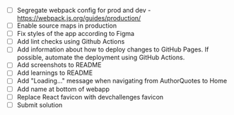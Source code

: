 - [ ] Segregate webpack config for prod and dev - https://webpack.js.org/guides/production/
- [ ] Enable source maps in production
- [ ] Fix styles of the app according to Figma
- [ ] Add lint checks using Github Actions
- [ ] Add information about how to deploy changes to GitHub Pages. If possible, automate the deployment using GitHub Actions.
- [ ] Add screenshots to README
- [ ] Add learnings to README
- [ ] Add "Loading..." message when navigating from AuthorQuotes to Home
- [ ] Add name at bottom of webapp
- [ ] Replace React favicon with devchallenges favicon
- [ ] Submit solution
